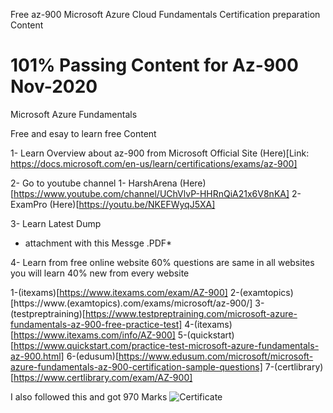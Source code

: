 Free az-900 Microsoft Azure Cloud Fundamentals Certification preparation Content 

# 101% Passing Content for Az-900 Nov-2020
Microsoft Azure Fundamentals

Free and esay to learn free Content 

1- Learn Overview about az-900 from Microsoft Official Site
(Here)[Link: https://docs.microsoft.com/en-us/learn/certifications/exams/az-900]

2- Go to youtube channel 
1- HarshArena 
(Here)[https://www.youtube.com/channel/UChVlvP-HHRnQiA21x6V8nKA]
2- ExamPro 
(Here)[https://youtu.be/NKEFWyqJ5XA]

3- Learn Latest Dump 
* attachment with this Messge .PDF*

4- Learn from free online website
60% questions are same in all websites 
you will learn 40% new from every website

1-(itexams)[https://www.itexams.com/exam/AZ-900]
2-(examtopics)[https://www.(examtopics).com/exams/microsoft/az-900/]
3-(testpreptraining)[https://www.testpreptraining.com/microsoft-azure-fundamentals-az-900-free-practice-test]
4-(itexams)[https://www.itexams.com/info/AZ-900]
5-(quickstart)[https://www.quickstart.com/practice-test-microsoft-azure-fundamentals-az-900.html]
6-(edusum)[https://www.edusum.com/microsoft/microsoft-azure-fundamentals-az-900-certification-sample-questions]
7-(certlibrary)[https://www.certlibrary.com/exam/AZ-900]

I also followed this and got 970 Marks
![Certificate](blob:https://mcptnc.microsoft.com/ed502e5b-8533-44d0-b330-7b8106e70515)

